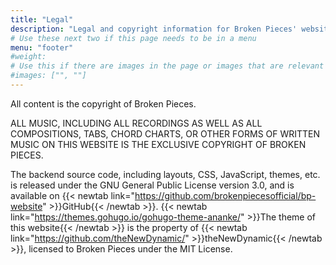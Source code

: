 ```yaml
---
title: "Legal"
description: "Legal and copyright information for Broken Pieces' website"
# Use these next two if this page needs to be in a menu
menu: "footer"
#weight:
# Use this if there are images in the page or images that are relevant to the page
#images: ["", ""]
---
```

All content is the copyright of Broken Pieces.

ALL MUSIC, INCLUDING ALL RECORDINGS AS WELL AS ALL COMPOSITIONS, TABS, CHORD CHARTS, OR OTHER FORMS OF WRITTEN MUSIC ON THIS WEBSITE IS THE EXCLUSIVE COPYRIGHT OF BROKEN PIECES.

The backend source code, including layouts, CSS, JavaScript, themes, etc. is released under the GNU General Public License version 3.0, and is available on {{< newtab link="https://github.com/brokenpiecesofficial/bp-website" >}}GitHub{{< /newtab >}}. {{< newtab link="https://themes.gohugo.io/gohugo-theme-ananke/" >}}The theme of this website{{< /newtab >}} is the property of {{< newtab link="https://github.com/theNewDynamic/" >}}theNewDynamic{{< /newtab >}}, licensed to Broken Pieces under the MIT License.
